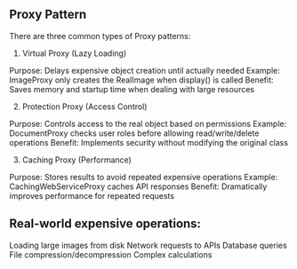 ## Proxy Pattern

There are three common types of Proxy patterns:
1. Virtual Proxy (Lazy Loading)

Purpose: Delays expensive object creation until actually needed
Example: ImageProxy only creates the RealImage when display() is called
Benefit: Saves memory and startup time when dealing with large resources

2. Protection Proxy (Access Control)

Purpose: Controls access to the real object based on permissions
Example: DocumentProxy checks user roles before allowing read/write/delete operations
Benefit: Implements security without modifying the original class

3. Caching Proxy (Performance)

Purpose: Stores results to avoid repeated expensive operations
Example: CachingWebServiceProxy caches API responses
Benefit: Dramatically improves performance for repeated requests

## Real-world expensive operations:

Loading large images from disk
Network requests to APIs
Database queries
File compression/decompression
Complex calculations
